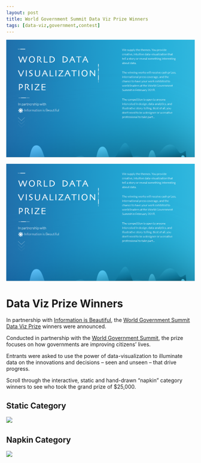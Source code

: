 ```yaml
---
layout: post
title: World Government Summit Data Viz Prize Winners
tags: [data-viz,government,contest]
---
```



[![](assets/img/world-data-viz-prize.png)](https://informationisbeautiful.net/2019/winners-of-the-world-data-visualization-prize/)

[![](../assets/img/world-data-viz-prize.png)](https://informationisbeautiful.net/2019/winners-of-the-world-data-visualization-prize/)


# Data Viz Prize Winners

In partnership with [Information is Beautiful](https://informationisbeautiful.net/2019/winners-of-the-world-data-visualization-prize/), the [World Government Summit Data Viz Prize](https://wdvp.worldgovernmentsummit.org/) winners were announced.  

Conducted in partnership with the [World Government Summit](https://www.worldgovernmentsummit.org/), the prize focuses on how governments are improving citizens’ lives. 

Entrants were asked to use the power of data-visualization to illuminate data on the innovations and decisions – seen and unseen – that drive progress.

Scroll through the interactive, static and hand-drawn “napkin” category winners to see who took the grand prize of $25,000.

## Static Category

![](assets/img/static-runnerup.png)

## Napkin Category

![](assets/img/napkin-runner-up.png)
